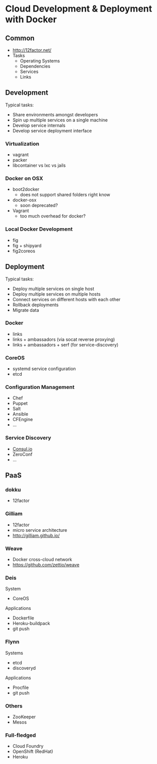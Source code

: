 # Cloud Development & Deployment with Docker

## Common

* http://12factor.net/
* Tasks
  * Operating Systems
  * Dependencies
  * Services
  * Links

## Development

Typical tasks:

* Share environments amongst developers
* Spin up multiple services on a single machine
* Develop service internals
* Develop service deployment interface

### Virtualization

* vagrant
* packer
* libcontainer vs lxc vs jails

### Docker on OSX

* boot2docker
  * does not support shared folders right know
* docker-osx
  * soon deprecated?
* Vagrant
  * too much overhead for docker?

### Local Docker Development

* fig
* fig + shipyard
* fig2coreos

## Deployment

Typical tasks:

* Deploy multiple services on single host
* Deploy multiple services on multiple hosts
* Connect services on different hosts with each other
* Rollback deployments
* Migrate data

### Docker

- links
- links + ambassadors (via socat reverse proxying)
- links + ambassadors + serf (for service-discovery)

### CoreOS

- systemd service configuration
- etcd

### Configuration Management

- Chef
- Puppet
- Salt
- Ansible
- CFEngine
- …

### Service Discovery

- [Consul.io](http://www.consul.io/)
- ZeroConf
- ...

## PaaS

### dokku

* 12factor

### Gilliam

* 12factor
* micro service architecture
* http://gilliam.github.io/

### Weave

* Docker cross-cloud network
* https://github.com/zettio/weave

### Deis

System

- CoreOS

Applications

- Dockerfile
- Heroku-buildpack
- git push

### Flynn

Systems

- etcd
- discoveryd

Applications

- Procfile
- git push

### Others

- ZooKeeper
- Mesos

### Full-fledged

- Cloud Foundry
- OpenShift (RedHat)
- Heroku

